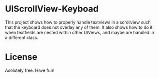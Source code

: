# UIScrollView-Keyboad

This project shows how to properly handle textviews in a scrollview such that the keyboard does not overlay any of them. 
It also shows how to do it when textfields are nested within other UIViews, and maybe are handled in a different class. 

# License

Asolutely free. Have fun! 
